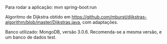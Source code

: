 Para rodar a aplicação: mvn spring-boot:run

Algoritmo de Dijkstra obtido em https://github.com/mburst/dijkstras-algorithm/blob/master/Dijkstras.java, com adaptações.

Banco utilizado: MongoDB, versão 3.0.6. Recomenda-se a mesma versão, e um banco de dados test.